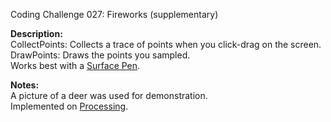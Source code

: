 Coding Challenge 027: Fireworks (supplementary)

**Description:**  
CollectPoints: Collects a trace of points when you click-drag on the screen.  
DrawPoints: Draws the points you sampled.  
Works best with a [Surface Pen](https://en.wikipedia.org/wiki/Surface_Pen).

**Notes:**  
A picture of a deer was used for demonstration.  
Implemented on [Processing](http://processing.org/).  
